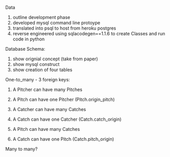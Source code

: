 Data
1) outline development phase
2) developed mysql command line protoype
3) translated into psql to host from heroku postgres
4) reverse engineered using sqlacodegen==1.1.6 to create Classes and run code in python


Database Schema:
1) show orignial concept (take from paper)
2) show mysql construct
3) show creation of four tables


One-to_many - 3 foreign keys:
1) A Pitcher can have many Pitches
2) A Pitch can have one Pitcher (Pitch.origin_pitch)

1) A Catcher can have many Catches
2) A Catch can have one Catcher (Catch.catch_origin)

1) A Pitch can have many Catches
2) A Catch can have one Pitch (Catch.pitch_origin)


Many to many?
